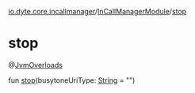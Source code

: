 [io.dyte.core.incallmanager](../index.md)/[InCallManagerModule](index.md)/[stop](stop.md)

# stop



@[JvmOverloads](https://kotlinlang.org/api/latest/jvm/stdlib/kotlin.jvm/-jvm-overloads/index.html)

fun [stop](stop.md)(busytoneUriType: [String](https://kotlinlang.org/api/latest/jvm/stdlib/kotlin/-string/index.html) = &quot;&quot;)
